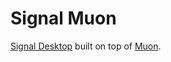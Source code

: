 # Signal Muon

[Signal Desktop](https://github.com/WhisperSystems/Signal-Desktop) built on top
of [Muon](https://github.com/Brave/muon).
